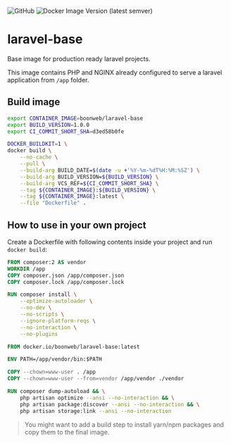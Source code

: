 ![GitHub](https://img.shields.io/github/license/BoonWeb/laravel-base?style=plastic)
![Docker Image Version (latest semver)](https://img.shields.io/docker/v/boonweb/laravel-base?style=plastic)
# laravel-base

Base image for production ready laravel projects.

This image contains PHP and NGINX already configured to serve a laravel application from `/app` folder.

## Build image

```bash
export CONTAINER_IMAGE=boonweb/laravel-base
export BUILD_VERSION=1.0.0
export CI_COMMIT_SHORT_SHA=d3ed58b0fe

DOCKER_BUILDKIT=1 \
docker build \
    --no-cache \
    --pull \
    --build-arg BUILD_DATE=$(date -u +'%Y-%m-%dT%H:%M:%SZ') \
    --build-arg BUILD_VERSION=${BUILD_VERSION} \
    --build-arg VCS_REF=${CI_COMMIT_SHORT_SHA} \
    --tag ${CONTAINER_IMAGE}:${BUILD_VERSION} \
    --tag ${CONTAINER_IMAGE}:latest \
    --file "Dockerfile" .
```

## How to use in your own project

Create a Dockerfile with following contents inside your project and run `docker build`:

```Dockerfile
FROM composer:2 AS vendor
WORKDIR /app
COPY composer.json /app/composer.json
COPY composer.lock /app/composer.lock

RUN composer install \
    --optimize-autoloader \
    --no-dev \
    --no-scripts \
    --ignore-platform-reqs \
    --no-interaction \
    --no-plugins

FROM docker.io/boonweb/laravel-base:latest

ENV PATH=/app/vendor/bin:$PATH

COPY --chown=www-user . /app
COPY --chown=www-user --from=vendor /app/vendor ./vendor

RUN composer dump-autoload && \
    php artisan optimize --ansi --no-interaction && \
    php artisan package:discover --ansi --no-interaction && \
    php artisan storage:link --ansi --no-interaction
```

> You might want to add a build step to install yarn/npm packages and copy them to the final image.
